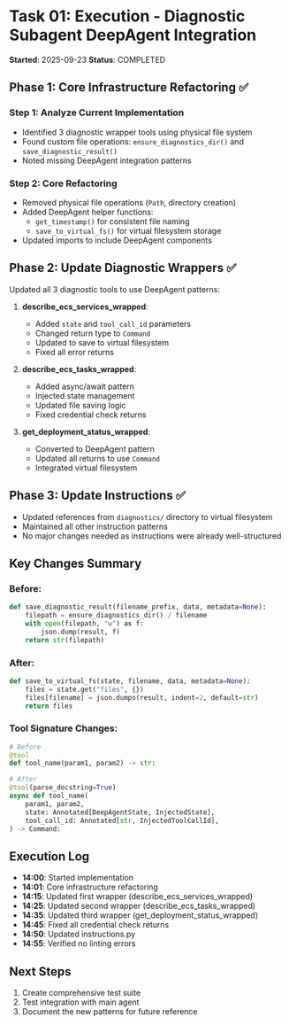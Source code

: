 # Task 01: Execution - Diagnostic Subagent DeepAgent Integration

**Started**: 2025-09-23
**Status**: COMPLETED

## Phase 1: Core Infrastructure Refactoring ✅

### Step 1: Analyze Current Implementation
- Identified 3 diagnostic wrapper tools using physical file system
- Found custom file operations: `ensure_diagnostics_dir()` and `save_diagnostic_result()`
- Noted missing DeepAgent integration patterns

### Step 2: Core Refactoring
- Removed physical file operations (`Path`, directory creation)
- Added DeepAgent helper functions:
  - `get_timestamp()` for consistent file naming
  - `save_to_virtual_fs()` for virtual filesystem storage
- Updated imports to include DeepAgent components

## Phase 2: Update Diagnostic Wrappers ✅

Updated all 3 diagnostic tools to use DeepAgent patterns:

1. **describe_ecs_services_wrapped**:
   - Added `state` and `tool_call_id` parameters
   - Changed return type to `Command`
   - Updated to save to virtual filesystem
   - Fixed all error returns

2. **describe_ecs_tasks_wrapped**:
   - Added async/await pattern
   - Injected state management
   - Updated file saving logic
   - Fixed credential check returns

3. **get_deployment_status_wrapped**:
   - Converted to DeepAgent pattern
   - Updated all returns to use `Command`
   - Integrated virtual filesystem

## Phase 3: Update Instructions ✅

- Updated references from `diagnostics/` directory to virtual filesystem
- Maintained all other instruction patterns
- No major changes needed as instructions were already well-structured

## Key Changes Summary

### Before:
```python
def save_diagnostic_result(filename_prefix, data, metadata=None):
    filepath = ensure_diagnostics_dir() / filename
    with open(filepath, "w") as f:
        json.dump(result, f)
    return str(filepath)
```

### After:
```python
def save_to_virtual_fs(state, filename, data, metadata=None):
    files = state.get("files", {})
    files[filename] = json.dumps(result, indent=2, default=str)
    return files
```

### Tool Signature Changes:
```python
# Before
@tool
def tool_name(param1, param2) -> str:

# After
@tool(parse_docstring=True)
async def tool_name(
    param1, param2,
    state: Annotated[DeepAgentState, InjectedState],
    tool_call_id: Annotated[str, InjectedToolCallId],
) -> Command:
```

## Execution Log

- **14:00**: Started implementation
- **14:01**: Core infrastructure refactoring
- **14:15**: Updated first wrapper (describe_ecs_services_wrapped)
- **14:25**: Updated second wrapper (describe_ecs_tasks_wrapped)
- **14:35**: Updated third wrapper (get_deployment_status_wrapped)
- **14:45**: Fixed all credential check returns
- **14:50**: Updated instructions.py
- **14:55**: Verified no linting errors

## Next Steps

1. Create comprehensive test suite
2. Test integration with main agent
3. Document the new patterns for future reference

